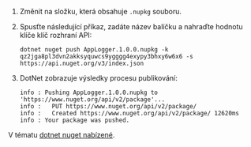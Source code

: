1. Změnit na složku, která obsahuje `.nupkg` souboru.

1. Spusťte následující příkaz, zadáte název balíčku a nahraďte hodnotu klíče klíč rozhraní API:

    ```cli
    dotnet nuget push AppLogger.1.0.0.nupkg -k qz2jga8pl3dvn2akksyquwcs9ygggg4exypy3bhxy6w6x6 -s https://api.nuget.org/v3/index.json
    ```

1. DotNet zobrazuje výsledky procesu publikování:

    ```output
    info : Pushing AppLogger.1.0.0.nupkg to 'https://www.nuget.org/api/v2/package'...
    info :   PUT https://www.nuget.org/api/v2/package/
    info :   Created https://www.nuget.org/api/v2/package/ 12620ms
    info : Your package was pushed.
    ```

V tématu [dotnet nuget nabízené](/dotnet/core/tools/dotnet-nuget-push).
